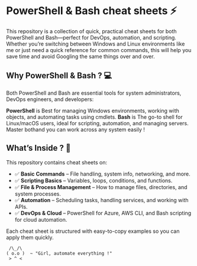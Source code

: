 #  PowerShell & Bash cheat sheets ⚡

This repository is a collection of quick, practical cheat sheets for both PowerShell and Bash—perfect for DevOps, automation, and scripting. Whether you’re switching between Windows and Linux environments like me or just need a quick reference for common commands, this will help you save time and avoid Googling the same things over and over.

## Why PowerShell & Bash ? 💻
Both PowerShell and Bash are essential tools for system administrators, DevOps engineers, and developers:

**PowerShell** is Best for managing Windows environments, working with objects, and automating tasks using cmdlets.
**Bash** is The go-to shell for Linux/macOS users, ideal for scripting, automation, and managing servers.
Master bothand you can work across any system easily !

## What’s Inside ? 📂

This repository contains cheat sheets on:

- ✅ **Basic Commands** – File handling, system info, networking, and more.
- ✅ **Scripting Basics** – Variables, loops, conditions, and functions.
- ✅ **File & Process Management** – How to manage files, directories, and system processes.
- ✅ **Automation** – Scheduling tasks, handling services, and working with APIs.
- ✅ **DevOps & Cloud** – PowerShell for Azure, AWS CLI, and Bash scripting for cloud automation.

Each cheat sheet is structured with easy-to-copy examples so you can apply them quickly.

```
 /\_/\  
( o.o )  ~ "Girl, automate everything !"
 > ^ <
 ```